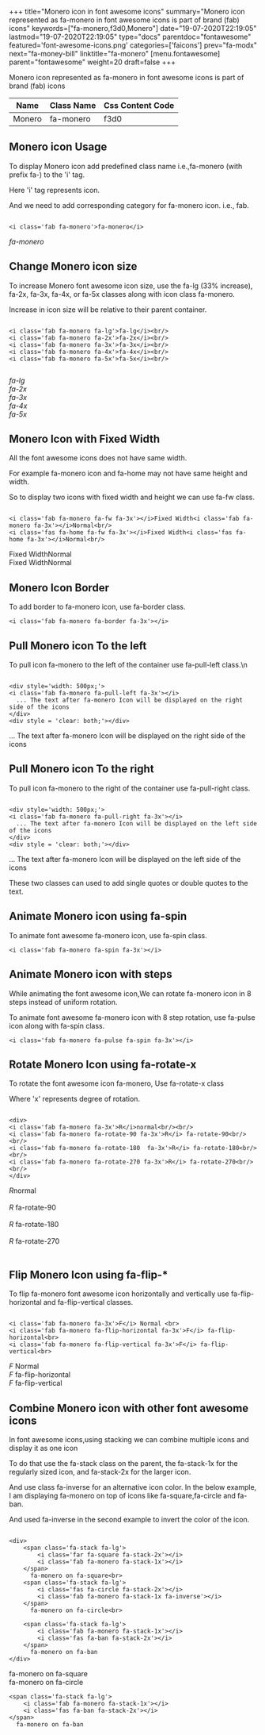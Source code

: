 +++
title="Monero icon in font awesome icons"
summary="Monero icon represented as fa-monero in font awesome icons is part of brand (fab) icons"
keywords=["fa-monero,f3d0,Monero"]
date="19-07-2020T22:19:05"
lastmod="19-07-2020T22:19:05"
type="docs"
parentdoc="fontawesome"
featured='font-awesome-icons.png'
categories=['faicons']
prev="fa-modx"
next="fa-money-bill"
linktitle="fa-monero"
[menu.fontawesome]
parent="fontawesome"
weight=20
draft=false
+++


Monero icon represented as fa-monero in font awesome icons is part of brand (fab) icons

<div class='table-responsive'><table class='table'><thead><tr><th>Name</th><th>Class Name</th><th>Css Content Code</th></tr></thead><tbody><tr><td>Monero</td><td>fa-monero</td><td>f3d0</td></tr></tbody></table></div>



## Monero icon Usage

To display Monero icon add predefined class name i.e.,fa-monero (with prefix fa-) to the 'i' tag.

Here 'i' tag represents icon.

And we need to add corresponding category for fa-monero icon. i.e., fab.


```

<i class='fab fa-monero'>fa-monero</i>
```

<i class='fab fa-monero'>fa-monero</i>




## Change Monero icon size
To increase Monero font awesome icon size, use the fa-lg (33% increase), fa-2x, fa-3x, fa-4x, or fa-5x classes along with icon class fa-monero.

Increase in icon size will be relative to their parent container. 

```

<i class='fab fa-monero fa-lg'>fa-lg</i><br/>
<i class='fab fa-monero fa-2x'>fa-2x</i><br/>
<i class='fab fa-monero fa-3x'>fa-3x</i><br/>
<i class='fab fa-monero fa-4x'>fa-4x</i><br/>
<i class='fab fa-monero fa-5x'>fa-5x</i><br/>
            
```

<i class='fab fa-monero fa-lg'>fa-lg</i><br/>
<i class='fab fa-monero fa-2x'>fa-2x</i><br/>
<i class='fab fa-monero fa-3x'>fa-3x</i><br/>
<i class='fab fa-monero fa-4x'>fa-4x</i><br/>
<i class='fab fa-monero fa-5x'>fa-5x</i><br/>
            



## Monero Icon with Fixed Width 

All the font awesome icons does not have same width.

For example fa-monero icon and fa-home may not have same height and width.

So to display two icons with fixed width and height we can use fa-fw class.


```

<i class='fab fa-monero fa-fw fa-3x'></i>Fixed Width<i class='fab fa-monero fa-3x'></i>Normal<br/>
<i class='fas fa-home fa-fw fa-3x'></i>Fixed Width<i class='fas fa-home fa-3x'></i>Normal<br/>
```

<i class='fab fa-monero fa-fw fa-3x'></i>Fixed Width<i class='fab fa-monero fa-3x'></i>Normal<br/>
<i class='fas fa-home fa-fw fa-3x'></i>Fixed Width<i class='fas fa-home fa-3x'></i>Normal<br/>



## Monero Icon Border 

To add border to fa-monero icon, use fa-border class.


```
<i class='fab fa-monero fa-border fa-3x'></i>

```
<i class='fab fa-monero fa-border fa-3x'></i>





## Pull Monero icon To the left

To pull icon fa-monero to the left of the container use fa-pull-left class.\n

```

<div style='width: 500px;'>
<i class='fab fa-monero fa-pull-left fa-3x'></i>
  ... The text after fa-monero Icon will be displayed on the right side of the icons
</div>
<div style = 'clear: both;'></div>
```

<div style='width: 500px;'>
<i class='fab fa-monero fa-pull-left fa-3x'></i>
  ... The text after fa-monero Icon will be displayed on the right side of the icons
</div>
<div style = 'clear: both;'></div>




## Pull Monero icon To the right
To pull icon fa-monero to the right of the container use fa-pull-right class.

```

<div style='width: 500px;'>
<i class='fab fa-monero fa-pull-right fa-3x'></i>
  ... The text after fa-monero Icon will be displayed on the left side of the icons
</div>
<div style = 'clear: both;'></div>
```

<div style='width: 500px;'>
<i class='fab fa-monero fa-pull-right fa-3x'></i>
  ... The text after fa-monero Icon will be displayed on the left side of the icons
</div>
<div style = 'clear: both;'></div>

These two classes can used to add single quotes or double quotes to the text.


## Animate Monero icon using fa-spin
To animate font awesome fa-monero icon, use fa-spin class.

```
<i class='fab fa-monero fa-spin fa-3x'></i>
```
<i class='fab fa-monero fa-spin fa-3x'></i>




## Animate Monero icon with steps
While animating the font awesome icon,We can rotate fa-monero icon in 8 steps instead of uniform rotation.

To animate font awesome fa-monero icon with 8 step rotation, use fa-pulse icon along with fa-spin class.


```
<i class='fab fa-monero fa-pulse fa-spin fa-3x'></i>

```
<i class='fab fa-monero fa-pulse fa-spin fa-3x'></i>





## Rotate Monero Icon using fa-rotate-x
To rotate the font awesome icon fa-monero, Use fa-rotate-x class

Where 'x' represents degree of rotation.


```

<div>
<i class='fab fa-monero fa-3x'>R</i>normal<br/><br/>
<i class='fab fa-monero fa-rotate-90 fa-3x'>R</i> fa-rotate-90<br/><br/> 
<i class='fab fa-monero fa-rotate-180  fa-3x'>R</i> fa-rotate-180<br/><br/> 
<i class='fab fa-monero fa-rotate-270 fa-3x'>R</i> fa-rotate-270<br/><br/>
</div>
```

<div>
<i class='fab fa-monero fa-3x'>R</i>normal<br/><br/>
<i class='fab fa-monero fa-rotate-90 fa-3x'>R</i> fa-rotate-90<br/><br/> 
<i class='fab fa-monero fa-rotate-180  fa-3x'>R</i> fa-rotate-180<br/><br/> 
<i class='fab fa-monero fa-rotate-270 fa-3x'>R</i> fa-rotate-270<br/><br/>
</div>




## Flip Monero Icon using fa-flip-*
To flip fa-monero font awesome icon horizontally and vertically use fa-flip-horizontal and fa-flip-vertical classes. 

```

<i class='fab fa-monero fa-3x'>F</i> Normal <br>
<i class='fab fa-monero fa-flip-horizontal fa-3x'>F</i> fa-flip-horizontal<br>
<i class='fab fa-monero fa-flip-vertical fa-3x'>F</i> fa-flip-vertical<br>
```

<i class='fab fa-monero fa-3x'>F</i> Normal <br>
<i class='fab fa-monero fa-flip-horizontal fa-3x'>F</i> fa-flip-horizontal<br>
<i class='fab fa-monero fa-flip-vertical fa-3x'>F</i> fa-flip-vertical<br>




## Combine Monero icon with other font awesome icons
In font awesome icons,using stacking we can combine multiple icons and display it as one icon 

To do that use the fa-stack class on the parent, the fa-stack-1x for the regularly sized icon, and fa-stack-2x for the larger icon.

And use class fa-inverse for an alternative icon color. 
In the below example, I am displaying fa-monero on top of icons like fa-square,fa-circle and fa-ban.

And used fa-inverse in the second example to invert the color of the icon.

```

<div>
    <span class='fa-stack fa-lg'>
        <i class='far fa-square fa-stack-2x'></i>
        <i class='fab fa-monero fa-stack-1x'></i>
    </span>
      fa-monero on fa-square<br>
    <span class='fa-stack fa-lg'>
        <i class='fas fa-circle fa-stack-2x'></i>
        <i class='fab fa-monero fa-stack-1x fa-inverse'></i>
    </span>
      fa-monero on fa-circle<br>

    <span class='fa-stack fa-lg'>
        <i class='fab fa-monero fa-stack-1x'></i>
        <i class='fas fa-ban fa-stack-2x'></i>
    </span>
      fa-monero on fa-ban
</div>
```

<div>
    <span class='fa-stack fa-lg'>
        <i class='far fa-square fa-stack-2x'></i>
        <i class='fab fa-monero fa-stack-1x'></i>
    </span>
      fa-monero on fa-square<br>
    <span class='fa-stack fa-lg'>
        <i class='fas fa-circle fa-stack-2x'></i>
        <i class='fab fa-monero fa-stack-1x fa-inverse'></i>
    </span>
      fa-monero on fa-circle<br>

    <span class='fa-stack fa-lg'>
        <i class='fab fa-monero fa-stack-1x'></i>
        <i class='fas fa-ban fa-stack-2x'></i>
    </span>
      fa-monero on fa-ban
</div>






